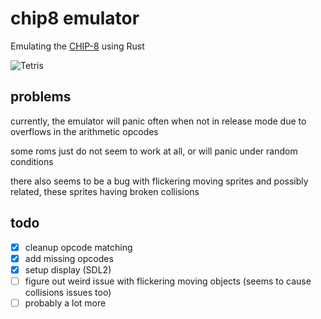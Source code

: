 # chip8 emulator

Emulating the [CHIP-8](https://en.wikipedia.org/wiki/CHIP-8) using Rust

![Tetris](https://i.imgur.com/eEb0CYg.png)

## problems
currently, the emulator will panic often when not in release mode due to overflows in the arithmetic opcodes

some roms just do not seem to work at all, or will panic under random conditions

there also seems to be a bug with flickering moving sprites and possibly related, these sprites having broken collisions

## todo
- [X] cleanup opcode matching
- [X] add missing opcodes
- [X] setup display (SDL2)
- [ ] figure out weird issue with flickering moving objects (seems to cause collisions issues too)
- [ ] probably a lot more